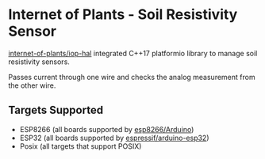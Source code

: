 # Internet of Plants - Soil Resistivity Sensor

[internet-of-plants/iop-hal](https://github.com/internet-of-plants/iop-hal) integrated C++17 platformio library to manage soil resistivity sensors.

Passes current through one wire and checks the analog measurement from the other wire.

## Targets Supported

- ESP8266 (all boards supported by [esp8266/Arduino](https://github.com/esp8266/Arduino))
- ESP32 (all boards supported by [espressif/arduino-esp32](https://github.com/espressif/arduino-esp32/))
- Posix (all targets that support POSIX)
